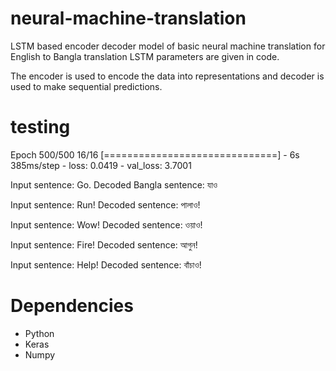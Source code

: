 # neural-machine-translation
LSTM based encoder decoder model of basic neural machine translation for English to Bangla translation
LSTM parameters are given in code.

The encoder is used to encode the data into representations and decoder is used to make sequential predictions. 
# testing
Epoch 500/500
16/16 [==============================] - 6s 385ms/step - loss: 0.0419 - val_loss: 3.7001

Input sentence: ﻿Go.
Decoded Bangla sentence: যাও

Input sentence: Run!
Decoded sentence: পালাও!

Input sentence: Wow!
Decoded sentence: ওয়াও!

Input sentence: Fire!
Decoded sentence: আগুন!

Input sentence: Help!
Decoded sentence: বাঁচাও!


# Dependencies
* Python
* Keras
* Numpy
